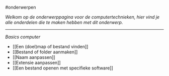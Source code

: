 
#onderwerpen 

*Welkom op de onderwerppagina voor de computertechnieken, hier vind je alle onderdelen die te maken hebben met dit onderwerp.*

---
*Basics computer*
* [[Een (doel)map of bestand vinden]]
* [[Bestand of folder aanmaken]]
* [[Naam aanpassen]]
* [[Extensie aanpassen]]
* [[Een bestand openen met specifieke software]]
